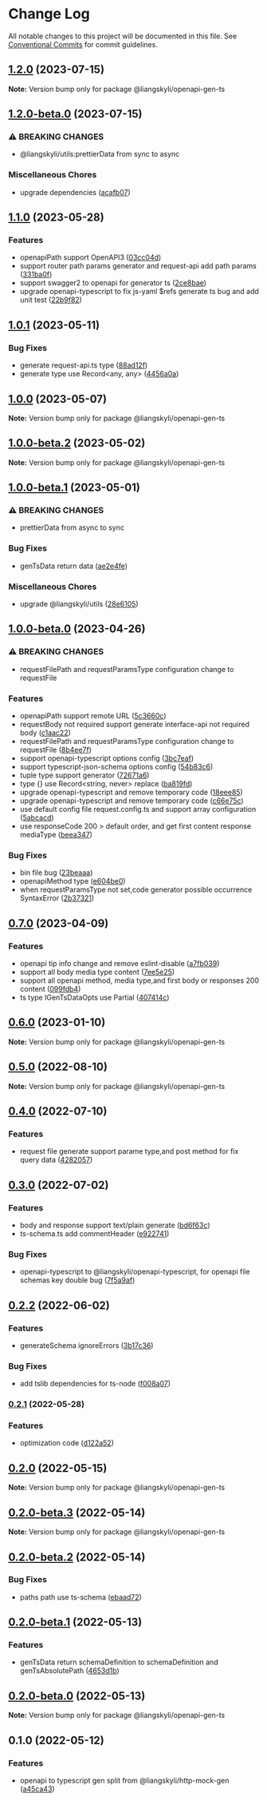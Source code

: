 # Change Log

All notable changes to this project will be documented in this file.
See [Conventional Commits](https://conventionalcommits.org) for commit guidelines.

## [1.2.0](https://github.com/liangskyli/openapi-ts/compare/v1.2.0-beta.0...v1.2.0) (2023-07-15)

**Note:** Version bump only for package @liangskyli/openapi-gen-ts





## [1.2.0-beta.0](https://github.com/liangskyli/openapi-ts/compare/v1.1.0...v1.2.0-beta.0) (2023-07-15)


### ⚠ BREAKING CHANGES

* @liangskyli/utils:prettierData from sync to async

### Miscellaneous Chores

* upgrade dependencies ([acafb07](https://github.com/liangskyli/openapi-ts/commit/acafb074fd973dfba45d65bf2034d949c2eeca7c))



## [1.1.0](https://github.com/liangskyli/openapi-ts/compare/v1.0.1...v1.1.0) (2023-05-28)


### Features

* openapiPath support OpenAPI3 ([03cc04d](https://github.com/liangskyli/openapi-ts/commit/03cc04d8d20f88475c2bbc9e2e4b574b0d7a92f6))
* support router path params generator and request-api add path params ([331ba0f](https://github.com/liangskyli/openapi-ts/commit/331ba0fd59b5472bec6650a667ae25705f584e21))
* support swagger2 to openapi for generator ts ([2ce8bae](https://github.com/liangskyli/openapi-ts/commit/2ce8bae03ce85d3f9dc67b3ee1d92c031e0562c3))
* upgrade openapi-typescript to fix js-yaml $refs generate ts bug and add unit test ([22b9f82](https://github.com/liangskyli/openapi-ts/commit/22b9f82abb077a8295f031eb906f055564610a02))



## [1.0.1](https://github.com/liangskyli/openapi-ts/compare/v1.0.0...v1.0.1) (2023-05-11)


### Bug Fixes

* generate request-api.ts type ([88ad12f](https://github.com/liangskyli/openapi-ts/commit/88ad12f3d2f1e5beb743a54b8f57b61e965eedf6))
* generate type use Record<any, any> ([4456a0a](https://github.com/liangskyli/openapi-ts/commit/4456a0a49e952c841cdc0a35b4167fe55d62ae07))



## [1.0.0](https://github.com/liangskyli/openapi-ts/compare/v1.0.0-beta.2...v1.0.0) (2023-05-07)

**Note:** Version bump only for package @liangskyli/openapi-gen-ts





## [1.0.0-beta.2](https://github.com/liangskyli/openapi-ts/compare/v1.0.0-beta.1...v1.0.0-beta.2) (2023-05-02)

**Note:** Version bump only for package @liangskyli/openapi-gen-ts





## [1.0.0-beta.1](https://github.com/liangskyli/openapi-ts/compare/v1.0.0-beta.0...v1.0.0-beta.1) (2023-05-01)


### ⚠ BREAKING CHANGES

* prettierData from async to sync

### Bug Fixes

* genTsData return data ([ae2e4fe](https://github.com/liangskyli/openapi-ts/commit/ae2e4fed0c395be37d40a329bc67a89658bdb7ec))


### Miscellaneous Chores

* upgrade @liangskyli/utils ([28e6105](https://github.com/liangskyli/openapi-ts/commit/28e61057f57b9a86866b684a0e526dd36e92df1f))



## [1.0.0-beta.0](https://github.com/liangskyli/openapi-ts/compare/v0.7.0...v1.0.0-beta.0) (2023-04-26)


### ⚠ BREAKING CHANGES

* requestFilePath and requestParamsType configuration change to requestFile

### Features

* openapiPath support remote URL ([5c3660c](https://github.com/liangskyli/openapi-ts/commit/5c3660cf3c3f6f387e46bf0b0d5b925afbe605fa))
* requestBody not required support generate interface-api not required body ([c1aac22](https://github.com/liangskyli/openapi-ts/commit/c1aac229177d6d67fb8ab0112b6b2d5540a7f74c))
* requestFilePath and requestParamsType configuration change to requestFile ([8b4ee7f](https://github.com/liangskyli/openapi-ts/commit/8b4ee7f85509025c1452ea3280ddac363ee10bd0))
* support openapi-typescript options config ([3bc7eaf](https://github.com/liangskyli/openapi-ts/commit/3bc7eafb50f7463ce2e402163f5f2a2141ae2a68))
* support typescript-json-schema options config ([54b83c6](https://github.com/liangskyli/openapi-ts/commit/54b83c62b4ddbf9250853f1fee1a61dd988d5810))
* tuple type support generator ([72671a6](https://github.com/liangskyli/openapi-ts/commit/72671a6892b68dc8c1c56897166b43e999403492))
* type {} use Record<string, never> replace ([ba819fd](https://github.com/liangskyli/openapi-ts/commit/ba819fdb6863bb85d9fadfd501b4f4defc863818))
* upgrade openapi-typescript and remove temporary code ([18eee85](https://github.com/liangskyli/openapi-ts/commit/18eee859e89af1b7504b0f70409b08590cb8e66c))
* upgrade openapi-typescript and remove temporary code ([c66e75c](https://github.com/liangskyli/openapi-ts/commit/c66e75c41dbb057639505610f031e75fe99f47cd))
* use default config file request.config.ts and support array configuration ([5abcacd](https://github.com/liangskyli/openapi-ts/commit/5abcacd73a752958bbeb2500dcb2cd305b3776ec))
* use responseCode 200 > default order, and get first content response mediaType ([beea347](https://github.com/liangskyli/openapi-ts/commit/beea3472868eb7552ca6963178efc12e655d87dc))


### Bug Fixes

* bin file bug ([23beaaa](https://github.com/liangskyli/openapi-ts/commit/23beaaa0fa138dcafb4d7636de5a6d6441698da2))
* openapiMethod type ([e604be0](https://github.com/liangskyli/openapi-ts/commit/e604be082290a29c87fb846229237673aaba88ef))
* when requestParamsType not set,code generator possible occurrence SyntaxError ([2b37321](https://github.com/liangskyli/openapi-ts/commit/2b37321789baacf8cbcb699fe634e62c33a13d67))



## [0.7.0](https://github.com/liangskyli/openapi-ts/compare/v0.6.0...v0.7.0) (2023-04-09)


### Features

* openapi tip info change and remove eslint-disable ([a7fb039](https://github.com/liangskyli/openapi-ts/commit/a7fb0392936d731942faed79256fec1f11e948e3))
* support all body media type content ([7ee5e25](https://github.com/liangskyli/openapi-ts/commit/7ee5e256a7913b923cad5d68fbb3acdfc6b548fe))
* support all openapi method, media type,and first body or responses 200 content ([099fdb4](https://github.com/liangskyli/openapi-ts/commit/099fdb4720c10509d01ee0ce7a62f15f53925514))
* ts type IGenTsDataOpts use Partial ([407414c](https://github.com/liangskyli/openapi-ts/commit/407414c227f488098ee196784eedb7baca4f5c19))



## [0.6.0](https://github.com/liangskyli/openapi-ts/compare/v0.5.0...v0.6.0) (2023-01-10)

**Note:** Version bump only for package @liangskyli/openapi-gen-ts





## [0.5.0](https://github.com/liangskyli/openapi-ts/compare/v0.4.0...v0.5.0) (2022-08-10)

**Note:** Version bump only for package @liangskyli/openapi-gen-ts





## [0.4.0](https://github.com/liangskyli/openapi-ts/compare/v0.3.0...v0.4.0) (2022-07-10)


### Features

* request file generate support parame type,and post method for fix query data ([4282057](https://github.com/liangskyli/openapi-ts/commit/42820577a72a915c49ea79d7ae3f6e2af858b5b2))



## [0.3.0](https://github.com/liangskyli/openapi-ts/compare/v0.2.2...v0.3.0) (2022-07-02)


### Features

* body and response support text/plain generate ([bd6f63c](https://github.com/liangskyli/openapi-ts/commit/bd6f63c79974a701dd38b6f469bb4b91af5a942c))
* ts-schema.ts add commentHeader ([e922741](https://github.com/liangskyli/openapi-ts/commit/e9227416cf89a00ea1777bded362bfe1b514c26a))


### Bug Fixes

* openapi-typescript to @liangskyli/openapi-typescript, for openapi file schemas key double bug ([7f5a9af](https://github.com/liangskyli/openapi-ts/commit/7f5a9af756f64a762c42407f733df7445d83716a))



## [0.2.2](https://github.com/liangskyli/openapi-ts/compare/v0.2.1...v0.2.2) (2022-06-02)


### Features

* generateSchema ignoreErrors ([3b17c36](https://github.com/liangskyli/openapi-ts/commit/3b17c364955529c7e10e730b7c1842119654653b))


### Bug Fixes

* add tslib dependencies for ts-node ([f008a07](https://github.com/liangskyli/openapi-ts/commit/f008a07f9f61f8e1ab34861307b233b9a5862e58))



### [0.2.1](https://github.com/liangskyli/openapi-ts/compare/v0.2.0...v0.2.1) (2022-05-28)


### Features

* optimization code ([d122a52](https://github.com/liangskyli/openapi-ts/commit/d122a52db8b8cf59e906418698687aed158abd35))



## [0.2.0](https://github.com/liangskyli/openapi-ts/compare/v0.2.0-beta.3...v0.2.0) (2022-05-15)

**Note:** Version bump only for package @liangskyli/openapi-gen-ts





## [0.2.0-beta.3](https://github.com/liangskyli/openapi-ts/compare/v0.2.0-beta.2...v0.2.0-beta.3) (2022-05-14)

**Note:** Version bump only for package @liangskyli/openapi-gen-ts





## [0.2.0-beta.2](https://github.com/liangskyli/openapi-ts/compare/v0.2.0-beta.1...v0.2.0-beta.2) (2022-05-14)


### Bug Fixes

* paths path use ts-schema ([ebaad72](https://github.com/liangskyli/openapi-ts/commit/ebaad72346bc7d868b62c067af473860326bd5d5))



## [0.2.0-beta.1](https://github.com/liangskyli/openapi-ts/compare/v0.2.0-beta.0...v0.2.0-beta.1) (2022-05-13)


### Features

* genTsData return schemaDefinition to schemaDefinition and genTsAbsolutePath ([4653d1b](https://github.com/liangskyli/openapi-ts/commit/4653d1be187ccf8aaa31d9612057e5bcd83d488d))



## [0.2.0-beta.0](https://github.com/liangskyli/openapi-ts/compare/v0.1.0...v0.2.0-beta.0) (2022-05-13)

**Note:** Version bump only for package @liangskyli/openapi-gen-ts





## 0.1.0 (2022-05-12)


### Features

* openapi to typescript gen split from @liangskyli/http-mock-gen ([a45ca43](https://github.com/liangskyli/openapi-ts/commit/a45ca435bc5cba2d221d41577857fd1fe2ec4195))
